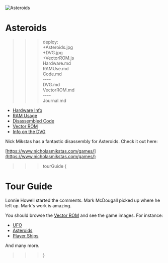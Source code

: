 ![Asteroids](Asteroids.jpg)

# Asteroids

>>> deploy:<br>
>>>   +Asteroids.jpg<br>
>>>   +DVG.jpg<br>
>>>   +VectorROM.js<br>
>>>   Hardware.md<br>
>>>   RAMUse.md<br>
>>>   Code.md<br>
>>>   ----<br>
>>>   DVG.md<br>
>>>   VectorROM.md<br>
>>>   ----<br>
>>>   Journal.md<br>


* [Hardware Info](Hardware.md)
* [RAM Usage](RAMUse.md)
* [Disassembled Code](Code.md)
* [Vector ROM](VectorROM.md)
* [Info on the DVG](DVG.md)

Nick Mikstas has a fantastic disassembly for Asteroids. Check it out here:

[https://www.nicholasmikstas.com/games/](https://www.nicholasmikstas.com/games/)

>>> tourGuide {

# Tour Guide

Lonnie Howell started the comments. Mark McDougall picked up where he left up. 
Mark's work is amazing.

You should browse the [Vector ROM](VectorROM.md) and see the game images. For instance:
* [UFO](VectorROM.md#ufo)
* [Asteroids](VectorROM.md#rock-patterns)
* [Player Ships](VectorROM.md#player-ships)

And many more.

>>> }
